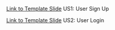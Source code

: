 [Link to Template Slide](https://docs.google.com/presentation/d/1gOVXlJVU_m52zS8ELlaPT0RjCQ3o3qXp4KA4zskOhiY/edit?usp=sharing) US1: User Sign Up

[Link to Template Slide](https://docs.google.com/presentation/d/1pWG79GLFyePCZ3pwPf4WPZpiz_1a2VcAHSyVLcbgKpw/edit?usp=sharing) US2: User Login
